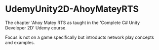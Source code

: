 # UdemyUnity2D-AhoyMateyRTS
The chapter 'Ahoy Matey RTS as taught in the 'Complete C# Unity Developer 2D' Udemy course.

Focus is not on a game specifically but introducts network play concepts and examples.
